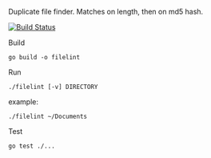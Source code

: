 Duplicate file finder. Matches on length, then on md5 hash.

[![Build Status](https://travis-ci.org/jamesrr39/filelint.svg?branch=master)](https://travis-ci.org/jamesrr39/filelint)

Build

    go build -o filelint

Run

    ./filelint [-v] DIRECTORY

example:

    ./filelint ~/Documents

Test

    go test ./...

